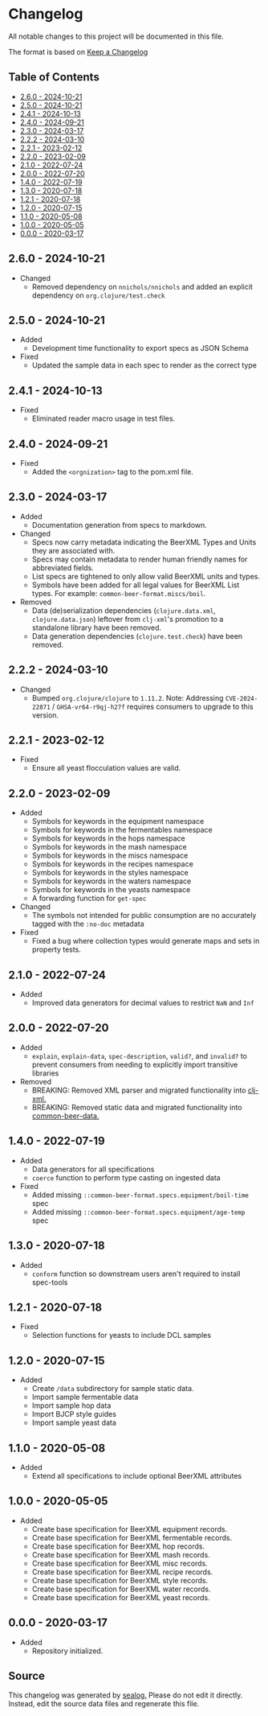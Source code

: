 # Changelog

All notable changes to this project will be documented in this file.

The format is based on [Keep a Changelog](https://keepachangelog.com/en/1.0.0/)

## Table of Contents

* [2.6.0 - 2024-10-21](#260---2024-10-21)
* [2.5.0 - 2024-10-21](#250---2024-10-21)
* [2.4.1 - 2024-10-13](#241---2024-10-13)
* [2.4.0 - 2024-09-21](#240---2024-09-21)
* [2.3.0 - 2024-03-17](#230---2024-03-17)
* [2.2.2 - 2024-03-10](#222---2024-03-10)
* [2.2.1 - 2023-02-12](#221---2023-02-12)
* [2.2.0 - 2023-02-09](#220---2023-02-09)
* [2.1.0 - 2022-07-24](#210---2022-07-24)
* [2.0.0 - 2022-07-20](#200---2022-07-20)
* [1.4.0 - 2022-07-19](#140---2022-07-19)
* [1.3.0 - 2020-07-18](#130---2020-07-18)
* [1.2.1 - 2020-07-18](#121---2020-07-18)
* [1.2.0 - 2020-07-15](#120---2020-07-15)
* [1.1.0 - 2020-05-08](#110---2020-05-08)
* [1.0.0 - 2020-05-05](#100---2020-05-05)
* [0.0.0 - 2020-03-17](#000---2020-03-17)

## 2.6.0 - 2024-10-21

* Changed
  * Removed dependency on `nnichols/nnichols` and added an explicit dependency on `org.clojure/test.check`

## 2.5.0 - 2024-10-21

* Added
  * Development time functionality to export specs as JSON Schema
* Fixed
  * Updated the sample data in each spec to render as the correct type

## 2.4.1 - 2024-10-13

* Fixed
  * Eliminated reader macro usage in test files.

## 2.4.0 - 2024-09-21

* Fixed
  * Added the `<orgnization>` tag to the pom.xml file.

## 2.3.0 - 2024-03-17

* Added
  * Documentation generation from specs to markdown.
* Changed
  * Specs now carry metadata indicating the BeerXML Types and Units they are associated with.
  * Specs may contain metadata to render human friendly names for abbreviated fields.
  * List specs are tightened to only allow valid BeerXML units and types.
  * Symbols have been added for all legal values for BeerXML List types. For example: `common-beer-format.miscs/boil`.
* Removed
  * Data (de)serialization dependencies (`clojure.data.xml`, `clojure.data.json`) leftover from `clj-xml`'s promotion to a standalone library have been removed.
  * Data generation dependencies (`clojure.test.check`) have been removed.

## 2.2.2 - 2024-03-10

* Changed
  * Bumped `org.clojure/clojure` to `1.11.2`. Note: Addressing `CVE-2024-22871` / `GHSA-vr64-r9qj-h27f` requires consumers to upgrade to this version.

## 2.2.1 - 2023-02-12

* Fixed
  * Ensure all yeast flocculation values are valid.

## 2.2.0 - 2023-02-09

* Added
  * Symbols for keywords in the equipment namespace
  * Symbols for keywords in the fermentables namespace
  * Symbols for keywords in the hops namespace
  * Symbols for keywords in the mash namespace
  * Symbols for keywords in the miscs namespace
  * Symbols for keywords in the recipes namespace
  * Symbols for keywords in the styles namespace
  * Symbols for keywords in the waters namespace
  * Symbols for keywords in the yeasts namespace
  * A forwarding function for `get-spec`
* Changed
  * The symbols not intended for public consumption are no accurately tagged with the `:no-doc` metadata
* Fixed
  * Fixed a bug where collection types would generate maps and sets in property tests.

## 2.1.0 - 2022-07-24

* Added
  * Improved data generators for decimal values to restrict `NaN` and `Inf`

## 2.0.0 - 2022-07-20

* Added
  * `explain`, `explain-data`, `spec-description`, `valid?`, and `invalid?` to prevent consumers from needing to explicitly import transitive libraries
* Removed
  * BREAKING: Removed XML parser and migrated functionality into [clj-xml.](https://github.com/Wall-Brew-Co/clj-xml)
  * BREAKING: Removed static data and migrated functionality into [common-beer-data.](https://github.com/Wall-Brew-Co/common-beer-data)

## 1.4.0 - 2022-07-19

* Added
  * Data generators for all specifications
  * `coerce` function to perform type casting on ingested data
* Fixed
  * Added missing `::common-beer-format.specs.equipment/boil-time` spec
  * Added missing `::common-beer-format.specs.equipment/age-temp` spec

## 1.3.0 - 2020-07-18

* Added
  * `conform` function so downstream users aren't required to install spec-tools

## 1.2.1 - 2020-07-18

* Fixed
  * Selection functions for yeasts to include DCL samples

## 1.2.0 - 2020-07-15

* Added
  * Create `/data` subdirectory for sample static data.
  * Import sample fermentable data
  * Import sample hop data
  * Import BJCP style guides
  * Import sample yeast data

## 1.1.0 - 2020-05-08

* Added
  * Extend all specifications to include optional BeerXML attributes

## 1.0.0 - 2020-05-05

* Added
  * Create base specification for BeerXML equipment records.
  * Create base specification for BeerXML fermentable records.
  * Create base specification for BeerXML hop records.
  * Create base specification for BeerXML mash records.
  * Create base specification for BeerXML misc records.
  * Create base specification for BeerXML recipe records.
  * Create base specification for BeerXML style records.
  * Create base specification for BeerXML water records.
  * Create base specification for BeerXML yeast records.

## 0.0.0 - 2020-03-17

* Added
  * Repository initialized.

## Source

This changelog was generated by [sealog.](https://github.com/Wall-Brew-Co/lein-sealog)
Please do not edit it directly. Instead, edit the source data files and regenerate this file.
